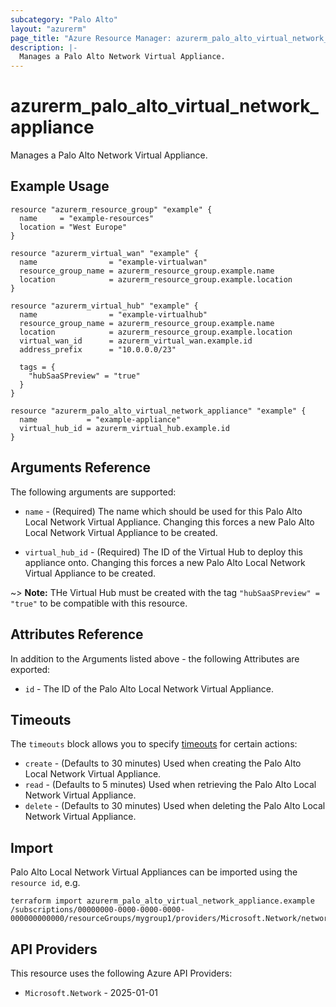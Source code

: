 ```yaml
---
subcategory: "Palo Alto"
layout: "azurerm"
page_title: "Azure Resource Manager: azurerm_palo_alto_virtual_network_appliance"
description: |-
  Manages a Palo Alto Network Virtual Appliance.
---
```


# azurerm_palo_alto_virtual_network_appliance

Manages a Palo Alto Network Virtual Appliance.

## Example Usage

```hcl
resource "azurerm_resource_group" "example" {
  name     = "example-resources"
  location = "West Europe"
}

resource "azurerm_virtual_wan" "example" {
  name                = "example-virtualwan"
  resource_group_name = azurerm_resource_group.example.name
  location            = azurerm_resource_group.example.location
}

resource "azurerm_virtual_hub" "example" {
  name                = "example-virtualhub"
  resource_group_name = azurerm_resource_group.example.name
  location            = azurerm_resource_group.example.location
  virtual_wan_id      = azurerm_virtual_wan.example.id
  address_prefix      = "10.0.0.0/23"

  tags = {
    "hubSaaSPreview" = "true"
  }
}

resource "azurerm_palo_alto_virtual_network_appliance" "example" {
  name           = "example-appliance"
  virtual_hub_id = azurerm_virtual_hub.example.id
}
```

## Arguments Reference

The following arguments are supported:

* `name` - (Required) The name which should be used for this Palo Alto Local Network Virtual Appliance. Changing this forces a new Palo Alto Local Network Virtual Appliance to be created.

* `virtual_hub_id` - (Required) The ID of the Virtual Hub to deploy this appliance onto. Changing this forces a new Palo Alto Local Network Virtual Appliance to be created.

~> **Note:** THe Virtual Hub must be created with the tag `"hubSaaSPreview" = "true"` to be compatible with this resource.

## Attributes Reference

In addition to the Arguments listed above - the following Attributes are exported: 

* `id` - The ID of the Palo Alto Local Network Virtual Appliance.

## Timeouts

The `timeouts` block allows you to specify [timeouts](https://developer.hashicorp.com/terraform/language/resources/configure#define-operation-timeouts) for certain actions:

* `create` - (Defaults to 30 minutes) Used when creating the Palo Alto Local Network Virtual Appliance.
* `read` - (Defaults to 5 minutes) Used when retrieving the Palo Alto Local Network Virtual Appliance.
* `delete` - (Defaults to 30 minutes) Used when deleting the Palo Alto Local Network Virtual Appliance.

## Import

Palo Alto Local Network Virtual Appliances can be imported using the `resource id`, e.g.

```shell
terraform import azurerm_palo_alto_virtual_network_appliance.example /subscriptions/00000000-0000-0000-0000-000000000000/resourceGroups/mygroup1/providers/Microsoft.Network/networkVirtualAppliances/myPANetworkVirtualAppliance
```

## API Providers
<!-- This section is generated, changes will be overwritten -->
This resource uses the following Azure API Providers:

* `Microsoft.Network` - 2025-01-01
